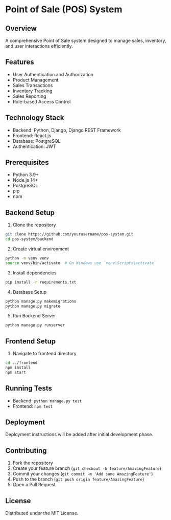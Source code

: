 # Point of Sale (POS) System

## Overview
A comprehensive Point of Sale system designed to manage sales, inventory, and user interactions efficiently.

## Features
- User Authentication and Authorization
- Product Management
- Sales Transactions
- Inventory Tracking
- Sales Reporting
- Role-based Access Control

## Technology Stack
- Backend: Python, Django, Django REST Framework
- Frontend: React.js
- Database: PostgreSQL
- Authentication: JWT

## Prerequisites
- Python 3.9+
- Node.js 14+
- PostgreSQL
- pip
- npm

## Backend Setup
1. Clone the repository
```bash
git clone https://github.com/yourusername/pos-system.git
cd pos-system/backend
```

2. Create virtual environment
```bash
python -m venv venv
source venv/bin/activate  # On Windows use `venv\Scripts\activate`
```

3. Install dependencies
```bash
pip install -r requirements.txt
```

4. Database Setup
```bash
python manage.py makemigrations
python manage.py migrate
```

5. Run Backend Server
```bash
python manage.py runserver
```

## Frontend Setup
1. Navigate to frontend directory
```bash
cd ../frontend
npm install
npm start
```

## Running Tests
- Backend: `python manage.py test`
- Frontend: `npm test`

## Deployment
Deployment instructions will be added after initial development phase.

## Contributing
1. Fork the repository
2. Create your feature branch (`git checkout -b feature/AmazingFeature`)
3. Commit your changes (`git commit -m 'Add some AmazingFeature'`)
4. Push to the branch (`git push origin feature/AmazingFeature`)
5. Open a Pull Request

## License
Distributed under the MIT License.
